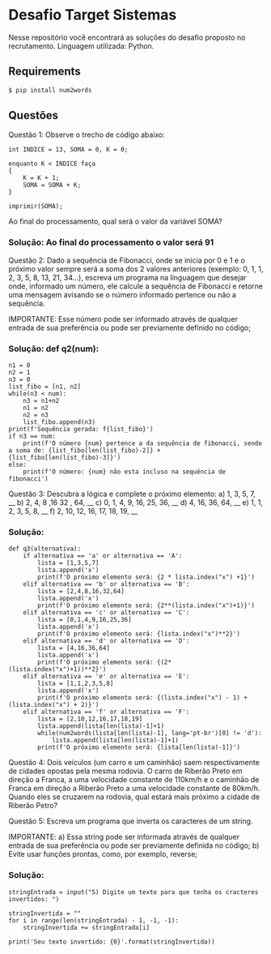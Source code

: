 # Desafio Target Sistemas
Nesse repositório você encontrará as soluções do desafio proposto no recrutamento.
Linguagem utilizada: Python.

## Requirements
```sh
$ pip install num2words
```
## Questões
Questão 1:
Observe o trecho de código abaixo:

    int INDICE = 13, SOMA = 0, K = 0;

    enquanto K < INDICE faça
    {
    	K = K + 1;
    	SOMA = SOMA + K;
    }

    imprimir(SOMA);

Ao final do processamento, qual será o valor da variável SOMA?

### Solução: Ao final do processamento o valor será 91

Questão 2:
Dado a sequência de Fibonacci, onde se inicia por 0 e 1 e o próximo valor sempre será a soma dos 2 valores anteriores (exemplo: 0, 1, 1, 2, 3, 5, 8, 13, 21, 34...), escreva um programa na linguagem que desejar onde, informado um número, ele calcule a sequência de Fibonacci e retorne uma mensagem avisando se o número informado pertence ou não a sequência.

IMPORTANTE:
Esse número pode ser informado através de qualquer entrada de sua preferência ou pode ser previamente definido no código;

### Solução: def q2(num):
    n1 = 0
    n2 = 1
    n3 = 0
    list_fibo = [n1, n2]
    while(n3 < num):
        n3 = n1+n2
        n1 = n2
        n2 = n3
        list_fibo.append(n3)
    print(f'Sequência gerada: f{list_fibo}')
    if n3 == num:
        print(f'O número {num} pertence a da sequência de fibonacci, sendo a soma de: {list_fibo[len(list_fibo)-2]} + {list_fibo[len(list_fibo)-3]}')
    else:
        print(f'O número: {num} não esta incluso na sequência de fibonacci')
    

Questão 3:
Descubra a lógica e complete o próximo elemento:
a) 1, 3, 5, 7, __ 
b) 2, 4, 8 ,16 32 , 64, __ 
c) 0, 1, 4, 9, 16, 25, 36, __
d) 4, 16, 36, 64, __
e) 1, 1, 2, 3, 5, 8, __
f) 2, 10, 12, 16, 17, 18, 19, __

### Solução:
    def q3(alternativa):    
        if alternativa == 'a' or alternativa == 'A':
            lista = [1,3,5,7]
            lista.append('x')
            print(f'O próximo elemento será: {2 * lista.index("x") +1}')
        elif alternativa == 'b' or alternativa == 'B':
            lista = [2,4,8,16,32,64]
            lista.append('x')
            print(f'O próximo elemento será: {2**(lista.index("x")+1)}')
        elif alternativa == 'c' or alternativa == 'C':
            lista = [0,1,4,9,16,25,36]
            lista.append('x')
            print(f'O próximo elemento será: {lista.index("x")**2}')
        elif alternativa == 'd' or alternativa == 'D':
            lista = [4,16,36,64]
            lista.append('x')
            print(f'O próximo elemento será: {(2*(lista.index("x")+1))**2}')
        elif alternativa == 'e' or alternativa == 'E':
            lista = [1,1,2,3,5,8]
            lista.append('x')
            print(f'O próximo elemento será: {(lista.index("x") - 1) + (lista.index("x") + 2)}')
        elif alternativa == 'f' or alternativa == 'F':
            lista = [2,10,12,16,17,18,19]
            lista.append(lista[len(lista)-1]+1)
            while(num2words(lista[len(lista)-1], lang='pt-br')[0] != 'd'):
                lista.append(lista[len(lista)-1]+1)
            print(f'O próximo elemento será: {lista[len(lista)-1]}')

Questão 4:
Dois veículos (um carro e um caminhão) saem respectivamente de cidades opostas pela mesma rodovia. O carro de Riberão Preto em direção a Franca, a uma velocidade constante de 110km/h e o caminhão de Franca em direção a Riberão Preto a uma velocidade constante de 80km/h. Quando eles se cruzarem na rodovia, qual estará mais próximo a cidade de Riberão Petro?


Questão 5:
Escreva um programa que inverta os caracteres de um string.

IMPORTANTE:
a) Essa string pode ser informada através de qualquer entrada de sua preferência ou pode ser previamente definida no código;
b) Evite usar funções prontas, como, por exemplo, reverse;

### Solução:
    stringEntrada = input("5) Digite um texto para que tenha os cracteres invertidos: ")

    stringInvertida = ""
    for i in range(len(stringEntrada) - 1, -1, -1):
        stringInvertida += stringEntrada[i]

    print('Seu texto invertido: {0}'.format(stringInvertida))



